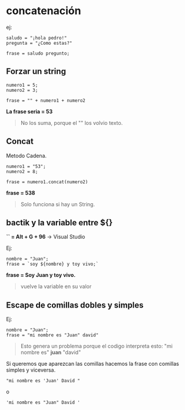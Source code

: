 # concatenación
ej: 

    saludo = "¡hola pedro!"
    pregunta = "¿Como estas?"
    
    frase = saludo pregunto;	

## Forzar un string

    numero1 = 5;
    numero2 = 3;
    
    frase = "" + numero1 + numero2

**La frase seria = 53**

> No los suma, porque el "" los volvio texto.

## Concat
Metodo Cadena.

    numero1 = "53";
    numero2 = 8;
    
    frase = numero1.concat(numero2)

**frase = 538**

> Solo funciona si hay un String.

## bactik y la variable entre ${}
**`` = Alt + G + 96** -> Visual Studio

Ej: 

    nombre = "Juan";
    frase = `soy ${nombre} y toy vivo;`
**frase = Soy Juan y toy vivo.**

> vuelve la variable en su valor

## Escape de comillas dobles y simples
Ej:

    nombre = "Juan";
    frase = "mi nombre es "Juan" david"

> Esto genera un problema porque el codigo interpreta esto: 
> "mi nombre es" **juan** "david"

Si queremos que aparezcan las comillas hacemos la frase con comillas simples y viceversa.

    "mi nombre es 'Juan' David "
o

    'mi nombre es "Juan" David '
